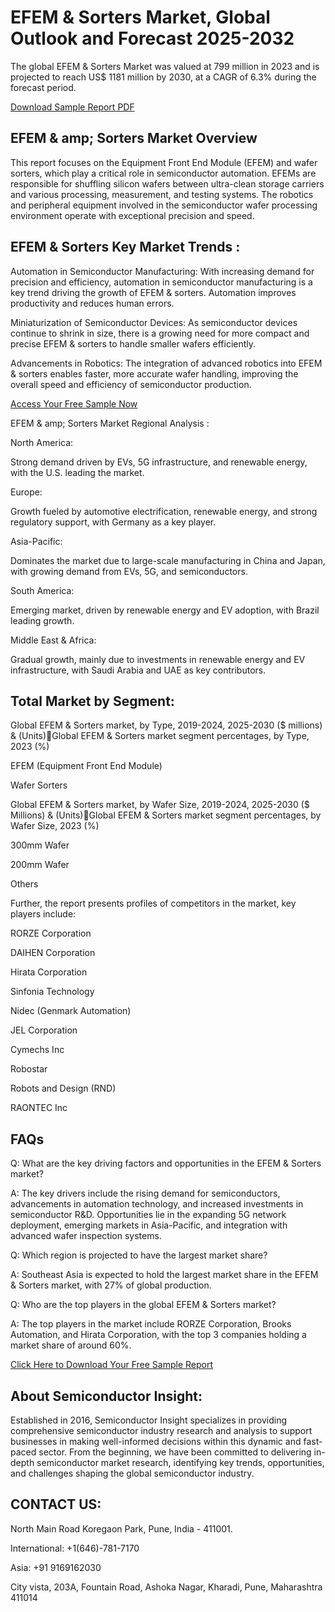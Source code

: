 <h1>EFEM & Sorters Market, Global Outlook and Forecast 2025-2032</h1>

The global EFEM & Sorters Market was valued at 799 million in 2023 and is projected to reach US$ 1181 million by 2030, at a CAGR of 6.3% during the forecast period.

[Download Sample Report PDF ](https://semiconductorinsight.com/download-sample-report/?product_id=92822)

<h2>EFEM & amp; Sorters Market Overview</h2>

This report focuses on the Equipment Front End Module (EFEM) and wafer sorters, which play a critical role in semiconductor automation. EFEMs are responsible for shuffling silicon wafers between ultra-clean storage carriers and various processing, measurement, and testing systems. The robotics and peripheral equipment involved in the semiconductor wafer processing environment operate with exceptional precision and speed.

<h2>EFEM &amp; Sorters Key Market Trends  :</h2>

Automation in Semiconductor Manufacturing: With increasing demand for precision and efficiency, automation in semiconductor manufacturing is a key trend driving the growth of EFEM & sorters. Automation improves productivity and reduces human errors.

Miniaturization of Semiconductor Devices: As semiconductor devices continue to shrink in size, there is a growing need for more compact and precise EFEM & sorters to handle smaller wafers efficiently.

Advancements in Robotics: The integration of advanced robotics into EFEM & sorters enables faster, more accurate wafer handling, improving the overall speed and efficiency of semiconductor production.

[Access Your Free Sample Now](https://semiconductorinsight.com/report/efem-sorters-market/)

</h2>EFEM & amp; Sorters Market Regional Analysis :</h2>

North America:

Strong demand driven by EVs, 5G infrastructure, and renewable energy, with the U.S. leading the market.

Europe:

Growth fueled by automotive electrification, renewable energy, and strong regulatory support, with Germany as a key player.

Asia-Pacific:

Dominates the market due to large-scale manufacturing in China and Japan, with growing demand from EVs, 5G, and semiconductors.

South America:

Emerging market, driven by renewable energy and EV adoption, with Brazil leading growth.

Middle East & Africa:

Gradual growth, mainly due to investments in renewable energy and EV infrastructure, with Saudi Arabia and UAE as key contributors.

<h2>Total Market by Segment:</h2>

Global EFEM & Sorters market, by Type, 2019-2024, 2025-2030 ($ millions) & (Units)Global EFEM & Sorters market segment percentages, by Type, 2023 (%)

EFEM (Equipment Front End Module)

Wafer Sorters

Global EFEM & Sorters market, by Wafer Size, 2019-2024, 2025-2030 ($ Millions) & (Units)Global EFEM & Sorters market segment percentages, by Wafer Size, 2023 (%)

300mm Wafer

200mm Wafer

Others

Further, the report presents profiles of competitors in the market, key players include:

RORZE Corporation

DAIHEN Corporation

Hirata Corporation

Sinfonia Technology

Nidec (Genmark Automation)

JEL Corporation

Cymechs Inc

Robostar

Robots and Design (RND)

RAONTEC Inc

<h2>FAQs</h2>

Q: What are the key driving factors and opportunities in the EFEM & Sorters market?

A: The key drivers include the rising demand for semiconductors, advancements in automation technology, and increased investments in semiconductor R&D. Opportunities lie in the expanding 5G network deployment, emerging markets in Asia-Pacific, and integration with advanced wafer inspection systems.

Q: Which region is projected to have the largest market share?

A: Southeast Asia is expected to hold the largest market share in the EFEM & Sorters market, with 27% of global production.

Q: Who are the top players in the global EFEM & Sorters market?

A: The top players in the market include RORZE Corporation, Brooks Automation, and Hirata Corporation, with the top 3 companies holding a market share of around 60%.

[Click Here to Download Your Free Sample Report](https://semiconductorinsight.com/download-sample-report/?product_id=92822) 

<h2>About Semiconductor Insight:</h2>

Established in 2016, Semiconductor Insight specializes in providing comprehensive semiconductor industry research and analysis to support businesses in making well-informed decisions within this dynamic and fast-paced sector. From the beginning, we have been committed to delivering in-depth semiconductor market research, identifying key trends, opportunities, and challenges shaping the global semiconductor industry.

<h2>CONTACT US:</h2>

North Main Road Koregaon Park, Pune, India - 411001.

International: +1(646)-781-7170

Asia: +91 9169162030

City vista, 203A, Fountain Road, Ashoka Nagar, Kharadi, Pune, Maharashtra 411014
